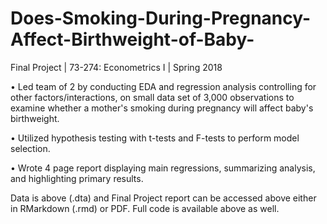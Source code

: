 # Does-Smoking-During-Pregnancy-Affect-Birthweight-of-Baby-
Final Project | 73-274: Econometrics I | Spring 2018

• Led team of 2 by conducting EDA and regression analysis controlling for other factors/interactions, on small data set of 3,000 observations to examine whether a mother's smoking during pregnancy will affect baby's birthweight.

• Utilized hypothesis testing with t-tests and F-tests to perform model selection.

• Wrote 4 page report displaying main regressions, summarizing analysis, and highlighting primary results.

Data is above (.dta) and Final Project report can be accessed above either in RMarkdown (.rmd) or PDF.
Full code is available above as well.
